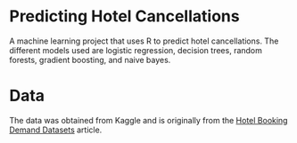 # Predicting Hotel Cancellations
A machine learning project that uses R to predict hotel cancellations. The different models used are logistic regression, decision trees, random forests, gradient boosting, and naive bayes.

# Data
The data was obtained from Kaggle and is originally from the [Hotel Booking Demand Datasets](https://www.sciencedirect.com/science/article/pii/S2352340918315191) article. 
